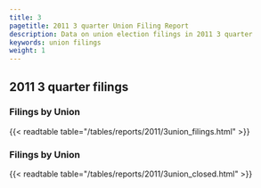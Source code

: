 ```yaml
---
title: 3
pagetitle: 2011 3 quarter Union Filing Report
description: Data on union election filings in 2011 3 quarter 
keywords: union filings
weight: 1
---
```


## 2011 3 quarter filings

### Filings by Union
{{< readtable table="/tables/reports/2011/3union_filings.html" >}}

### Filings by Union
{{< readtable table="/tables/reports/2011/3union_closed.html" >}}
